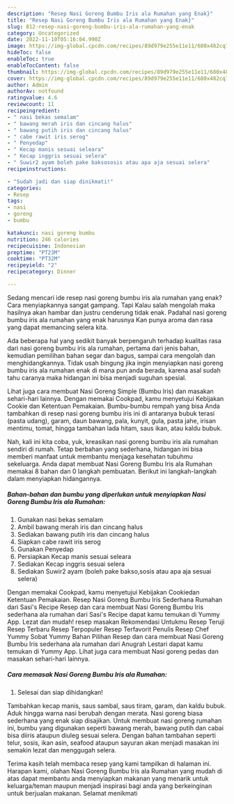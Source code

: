 ```yaml
---
description: "Resep Nasi Goreng Bumbu Iris ala Rumahan yang Enak}"
title: "Resep Nasi Goreng Bumbu Iris ala Rumahan yang Enak}"
slug: 812-resep-nasi-goreng-bumbu-iris-ala-rumahan-yang-enak
category: Uncategorized
date: 2022-11-10T05:16:04.990Z
image: https://img-global.cpcdn.com/recipes/89d979e255e11e11/680x482cq70/nasi-goreng-bumbu-iris-ala-rumahan-foto-resep-utama.jpg
hideToc: false
enableToc: true
enableTocContent: false
thumbnail: https://img-global.cpcdn.com/recipes/89d979e255e11e11/680x482cq70/nasi-goreng-bumbu-iris-ala-rumahan-foto-resep-utama.jpg
cover: https://img-global.cpcdn.com/recipes/89d979e255e11e11/680x482cq70/nasi-goreng-bumbu-iris-ala-rumahan-foto-resep-utama.jpg
author: Admin
authorAv: notfound
ratingvalue: 4.6
reviewcount: 11
recipeingredient:
- " nasi bekas semalam"
- " bawang merah iris dan cincang halus"
- " bawang putih iris dan cincang halus"
- " cabe rawit iris serog"
- " Penyedap"
- " Kecap manis sesuai seleara"
- " Kecap inggris sesuai selera"
- " Suwir2 ayam boleh pake baksososis atau apa aja sesuai selera"
recipeinstructions:

- "Sudah jadi dan siap dinikmati!"
categories:
- Resep
tags:
- nasi
- goreng
- bumbu

katakunci: nasi goreng bumbu 
nutrition: 246 calories
recipecuisine: Indonesian
preptime: "PT23M"
cooktime: "PT32M"
recipeyield: "2"
recipecategory: Dinner

---
```



Sedang mencari ide resep nasi goreng bumbu iris ala rumahan yang enak? Cara menyiapkannya sangat gampang. Tapi Kalau salah mengolah maka hasilnya akan hambar dan justru cenderung tidak enak. Padahal nasi goreng bumbu iris ala rumahan yang enak harusnya Kan punya aroma dan rasa yang dapat memancing selera kita.


Ada beberapa hal yang sedikit banyak berpengaruh terhadap kualitas rasa dari nasi goreng bumbu iris ala rumahan, pertama dari jenis bahan, kemudian pemilihan bahan segar dan bagus, sampai cara mengolah dan menghidangkannya. Tidak usah bingung jika ingin menyiapkan nasi goreng bumbu iris ala rumahan enak di mana pun anda berada, karena asal sudah tahu caranya maka hidangan ini bisa menjadi suguhan spesial.

Lihat juga cara membuat Nasi Goreng Simple (Bumbu Iris) dan masakan sehari-hari lainnya. Dengan memakai Cookpad, kamu menyetujui Kebijakan Cookie dan Ketentuan Pemakaian. Bumbu-bumbu rempah yang bisa Anda tambahkan di resep nasi goreng bumbu iris ini di antaranya bubuk terasi (pasta udang), garam, daun bawang, pala, kunyit, gula, pasta jahe, irisan mentimu, tomat, hingga tambahan lada hitam, saus ikan, atau kaldu bubuk.


Nah, kali ini kita coba, yuk, kreasikan nasi goreng bumbu iris ala rumahan sendiri di rumah. Tetap berbahan yang sederhana, hidangan ini bisa memberi manfaat untuk membantu menjaga kesehatan tubuhmu sekeluarga. Anda dapat membuat Nasi Goreng Bumbu Iris ala Rumahan memakai 8 bahan dan 0 langkah pembuatan. Berikut ini langkah-langkah dalam menyiapkan hidangannya.

<!--inarticleads1-->

##### Bahan-bahan dan bumbu yang diperlukan untuk menyiapkan Nasi Goreng Bumbu Iris ala Rumahan:

1. Gunakan  nasi bekas semalam
1. Ambil  bawang merah iris dan cincang halus
1. Sediakan  bawang putih iris dan cincang halus
1. Siapkan  cabe rawit iris serog
1. Gunakan  Penyedap
1. Persiapkan  Kecap manis sesuai seleara
1. Sediakan  Kecap inggris sesuai selera
1. Sediakan  Suwir2 ayam (boleh pake bakso,sosis atau apa aja sesuai selera)


Dengan memakai Cookpad, kamu menyetujui Kebijakan Cookiedan Ketentuan Pemakaian. Resep Nasi Goreng Bumbu Iris Sederhana Rumahan dari Sasi&#39;s Recipe Resep dan cara membuat Nasi Goreng Bumbu Iris sederhana ala rumahan dari Sasi&#39;s Recipe dapat kamu temukan di Yummy App. Lezat dan mudah! resep masakan Rekomendasi Untukmu Resep Teruji Resep Terbaru Resep Terpopuler Resep Terfavorit Penulis Resep Chef Yummy Sobat Yummy Bahan Pilihan Resep dan cara membuat Nasi Goreng Bumbu Iris sederhana ala rumahan dari Anugrah Lestari dapat kamu temukan di Yummy App. Lihat juga cara membuat Nasi goreng pedas dan masakan sehari-hari lainnya. 

<!--inarticleads2-->

##### Cara memasak Nasi Goreng Bumbu Iris ala Rumahan:


1. Selesai dan siap dihidangkan!

Tambahkan kecap manis, saus sambal, saus tiram, garam, dan kaldu bubuk. Aduk hingga warna nasi berubah dengan merata. Nasi goreng biasa sederhana yang enak siap disajikan. Untuk membuat nasi goreng rumahan ini, bumbu yang digunakan seperti bawang merah, bawang putih dan cabai bisa diiris ataupun diuleg sesuai selera. Dengan bahan tambahan seperti telur, sosis, ikan asin, seafood ataupun sayuran akan menjadi masakan ini semakin lezat dan menggugah selera. 

Terima kasih telah membaca resep yang kami tampilkan di halaman ini. Harapan kami, olahan Nasi Goreng Bumbu Iris ala Rumahan yang mudah di atas dapat membantu anda menyiapkan makanan yang menarik untuk keluarga/teman maupun menjadi inspirasi bagi anda yang berkeinginan untuk berjualan makanan. Selamat menikmati
